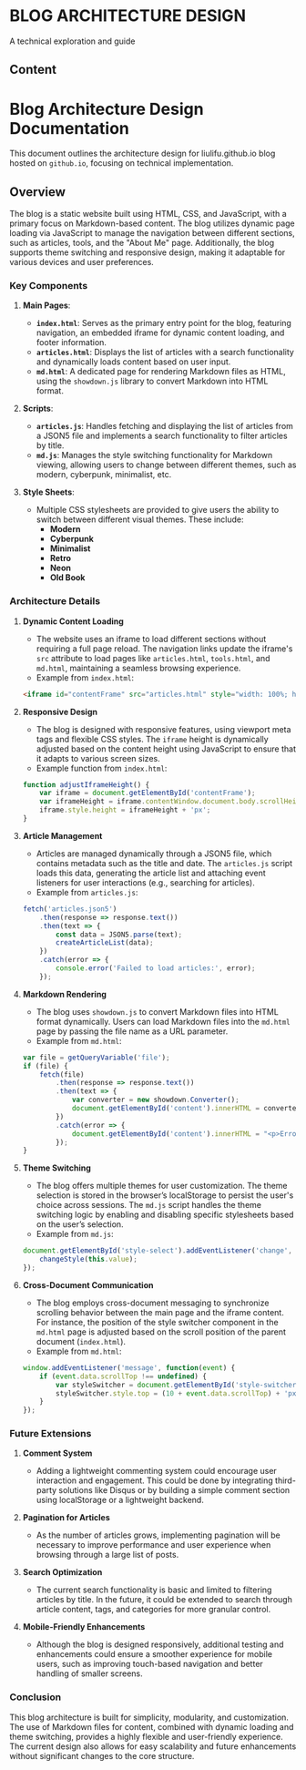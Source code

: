 # BLOG ARCHITECTURE DESIGN

A technical exploration and guide

## Content

# Blog Architecture Design Documentation

This document outlines the architecture design for liulifu.github.io blog hosted on `github.io`, focusing on technical implementation.

## Overview

The blog is a static website built using HTML, CSS, and JavaScript, with a primary focus on Markdown-based content. The blog utilizes dynamic page loading via JavaScript to manage the navigation between different sections, such as articles, tools, and the "About Me" page. Additionally, the blog supports theme switching and responsive design, making it adaptable for various devices and user preferences.

### Key Components

1. **Main Pages**:

   - **`index.html`**: Serves as the primary entry point for the blog, featuring navigation, an embedded iframe for dynamic content loading, and footer information.
   - **`articles.html`**: Displays the list of articles with a search functionality and dynamically loads content based on user input.
   - **`md.html`**: A dedicated page for rendering Markdown files as HTML, using the `showdown.js` library to convert Markdown into HTML format.
2. **Scripts**:

   - **`articles.js`**: Handles fetching and displaying the list of articles from a JSON5 file and implements a search functionality to filter articles by title.
   - **`md.js`**: Manages the style switching functionality for Markdown viewing, allowing users to change between different themes, such as modern, cyberpunk, minimalist, etc.
3. **Style Sheets**:

   - Multiple CSS stylesheets are provided to give users the ability to switch between different visual themes. These include:
     - **Modern**
     - **Cyberpunk**
     - **Minimalist**
     - **Retro**
     - **Neon**
     - **Old Book**

### Architecture Details

1. **Dynamic Content Loading**

   - The website uses an iframe to load different sections without requiring a full page reload. The navigation links update the iframe's `src` attribute to load pages like `articles.html`, `tools.html`, and `md.html`, maintaining a seamless browsing experience.
   - Example from `index.html`:

   ```html
   <iframe id="contentFrame" src="articles.html" style="width: 100%; height: 100vh; overflow: hidden; border: none;" scrolling="no"></iframe>
   ```
2. **Responsive Design**

   - The blog is designed with responsive features, using viewport meta tags and flexible CSS styles. The `iframe` height is dynamically adjusted based on the content height using JavaScript to ensure that it adapts to various screen sizes.
   - Example function from `index.html`:

   ```javascript
   function adjustIframeHeight() {
       var iframe = document.getElementById('contentFrame');
       var iframeHeight = iframe.contentWindow.document.body.scrollHeight;
       iframe.style.height = iframeHeight + 'px';
   }
   ```
3. **Article Management**

   - Articles are managed dynamically through a JSON5 file, which contains metadata such as the title and date. The `articles.js` script loads this data, generating the article list and attaching event listeners for user interactions (e.g., searching for articles).
   - Example from `articles.js`:

   ```javascript
   fetch('articles.json5')
       .then(response => response.text())
       .then(text => {
           const data = JSON5.parse(text);
           createArticleList(data);
       })
       .catch(error => {
           console.error('Failed to load articles:', error);
       });
   ```
4. **Markdown Rendering**

   - The blog uses `showdown.js` to convert Markdown files into HTML format dynamically. Users can load Markdown files into the `md.html` page by passing the file name as a URL parameter.
   - Example from `md.html`:

   ```javascript
   var file = getQueryVariable('file');
   if (file) {
       fetch(file)
           .then(response => response.text())
           .then(text => {
               var converter = new showdown.Converter();
               document.getElementById('content').innerHTML = converter.makeHtml(text);
           })
           .catch(error => {
               document.getElementById('content').innerHTML = "<p>Error loading file.</p>";
           });
   }
   ```
5. **Theme Switching**

   - The blog offers multiple themes for user customization. The theme selection is stored in the browser’s localStorage to persist the user's choice across sessions. The `md.js` script handles the theme switching logic by enabling and disabling specific stylesheets based on the user’s selection.
   - Example from `md.js`:

   ```javascript
   document.getElementById('style-select').addEventListener('change', function() {
       changeStyle(this.value);
   });
   ```
6. **Cross-Document Communication**

   - The blog employs cross-document messaging to synchronize scrolling behavior between the main page and the iframe content. For instance, the position of the style switcher component in the `md.html` page is adjusted based on the scroll position of the parent document (`index.html`).
   - Example from `md.html`:

   ```javascript
   window.addEventListener('message', function(event) {
       if (event.data.scrollTop !== undefined) {
           var styleSwitcher = document.getElementById('style-switcher');
           styleSwitcher.style.top = (10 + event.data.scrollTop) + 'px';
       }
   });
   ```

### Future Extensions

1. **Comment System**

   - Adding a lightweight commenting system could encourage user interaction and engagement. This could be done by integrating third-party solutions like Disqus or by building a simple comment section using localStorage or a lightweight backend.
2. **Pagination for Articles**

   - As the number of articles grows, implementing pagination will be necessary to improve performance and user experience when browsing through a large list of posts.
3. **Search Optimization**

   - The current search functionality is basic and limited to filtering articles by title. In the future, it could be extended to search through article content, tags, and categories for more granular control.
4. **Mobile-Friendly Enhancements**

   - Although the blog is designed responsively, additional testing and enhancements could ensure a smoother experience for mobile users, such as improving touch-based navigation and better handling of smaller screens.

### Conclusion

This blog architecture is built for simplicity, modularity, and customization. The use of Markdown files for content, combined with dynamic loading and theme switching, provides a highly flexible and user-friendly experience. The current design also allows for easy scalability and future enhancements without significant changes to the core structure.
